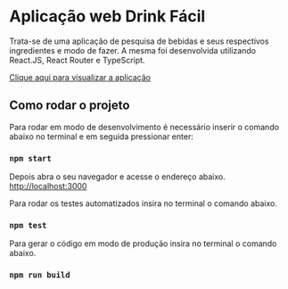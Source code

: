 # Aplicação web Drink Fácil

Trata-se de uma aplicação de pesquisa de bebidas e seus respectivos ingredientes e modo de fazer. A mesma foi desenvolvida utilizando React.JS, React Router e TypeScript.

[Clique aqui para visualizar a aplicação](https://drink-facil.netlify.app)

## Como rodar o projeto

Para rodar em modo de desenvolvimento é necessário inserir o comando abaixo no terminal e em seguida pressionar enter:

### `npm start`

Depois abra o seu navegador e acesse o endereço abaixo.\
[http://localhost:3000](http://localhost:3000)

Para rodar os testes automatizados insira no terminal o comando abaixo.

### `npm test`

Para gerar o código em modo de produção insira no terminal o comando abaixo.

### `npm run build`
